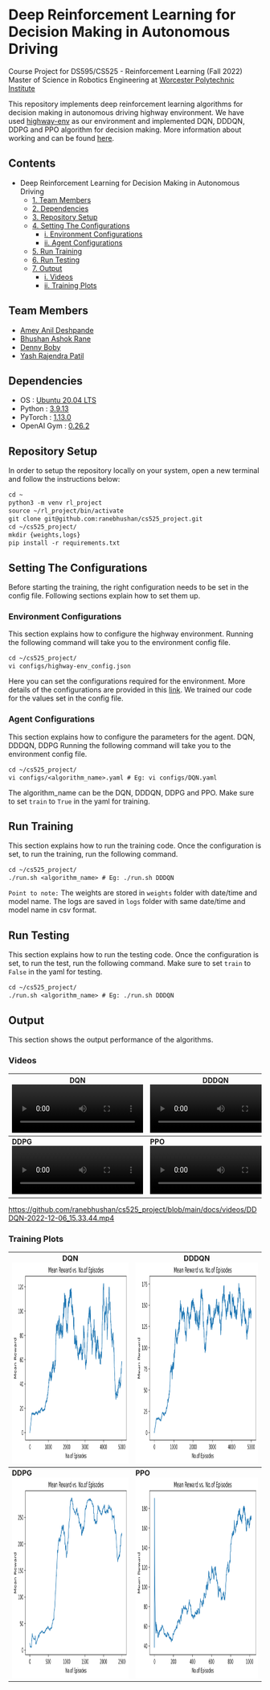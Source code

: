 # Deep Reinforcement Learning for Decision Making in Autonomous Driving
Course Project for DS595/CS525 - Reinforcement Learning (Fall 2022)
Master of Science in Robotics Engineering at [Worcester Polytechnic Institute](https://www.wpi.edu/)

This repository implements deep reinforcement learning algorithms for decision making in autonomous driving highway environment. We have used [highway-env](https://highway-env.readthedocs.io/en/latest/) as our environment and implemented DQN, DDDQN, DDPG and PPO algorithm for decision making. More information about working and can be found [here](https://github.com/ranebhushan/cs525_project/tree/main/docs/document).

## Contents
- Deep Reinforcement Learning for Decision Making in Autonomous Driving
  - [1. Team Members](#1-team-members)
  - [2. Dependencies](#2-dependencies)
  - [3. Repository Setup](#3-repository-setup)
  - [4. Setting The Configurations](#4-setting-the-configurations)
    - [i.  Environment Configurations](#i-environment-configurations)
    - [ii. Agent Configurations](#ii-agent-configurations)
  - [5. Run Training](#5-run-training)
  - [6. Run Testing](#6-run-testing)
  - [7. Output](#7-output)
    - [i.  Videos](#i-videos)
    - [ii. Training Plots](#ii-training-plots)

## Team Members
- [Amey Anil Deshpande](https://github.com/AmeyDeshpande97)
- [Bhushan Ashok Rane](https://github.com/ranebhushan)
- [Denny Boby](https://github.com/dennyboby)
- [Yash Rajendra Patil](https://github.com/patilyashr)

## Dependencies
- OS : [Ubuntu 20.04 LTS](https://releases.ubuntu.com/20.04/)
- Python : [3.9.13](https://www.python.org/downloads/release/python-3913/)
- PyTorch : [1.13.0](https://pytorch.org/)
- OpenAI Gym : [0.26.2](https://www.gymlibrary.dev/)

## Repository Setup
In order to setup the repository locally on your system, open a new terminal and follow the instructions below:

    cd ~
    python3 -m venv rl_project
    source ~/rl_project/bin/activate
    git clone git@github.com:ranebhushan/cs525_project.git
    cd ~/cs525_project/
    mkdir {weights,logs}
    pip install -r requirements.txt

## Setting The Configurations
Before starting the training, the right configuration needs to be set in the config file. Following sections explain how to set them up.

### Environment Configurations
This section explains how to configure the highway environment. Running the following command will take you to the environment config file.

    cd ~/cs525_project/
    vi configs/highway-env_config.json

Here you can set the configurations required for the environment. More details of the configurations are provided in this [link](https://highway-env.readthedocs.io/en/latest/quickstart.html#configuring-an-environment). We trained our code for the values set in the config file.

### Agent Configurations
This section explains how to configure the parameters for the agent. DQN, DDDQN, DDPG Running the following command will take you to the environment config file.

    cd ~/cs525_project/
    vi configs/<algorithm_name>.yaml # Eg: vi configs/DQN.yaml

The algorithm_name can be the DQN, DDDQN, DDPG and PPO. Make sure to set `train` to `True` in the yaml for training.

## Run Training
This section explains how to run the training code. Once the configuration is set, to run the training, run the following command.

    cd ~/cs525_project/
    ./run.sh <algorithm_name> # Eg: ./run.sh DDDQN

`Point to note:` The weights are stored in `weights` folder with date/time and model name. The logs are saved in `logs` folder with same date/time and model name in csv format.

## Run Testing
This section explains how to run the testing code. Once the configuration is set, to run the test, run the following command.
Make sure to set `train` to `False` in the yaml for testing.

    cd ~/cs525_project/
    ./run.sh <algorithm_name> # Eg: ./run.sh DDDQN

## Output
This section shows the output performance of the algorithms.

### Videos

| **DQN** <video width="261" height="96" controls><source src="docs/videos/DQN-2022-12-06_15.23.13.mp4" type="video/mp4"></video> | **DDDQN** <video width="261" height="96" controls><source src="docs/videos/DDDQN-2022-12-06_15.33.44.mp4" type="video/mp4"></video> |
|-----------------|------------------|
| **DDPG**  <video width="261" height="96" controls><source src="docs/videos/DDPG-2022-12-06_15.32.25.mp4" type="video/mp4"></video> | **PPO**  <video width="261" height="96" controls><source src="docs/videos/PPO-2022-12-06_16.09.37.mp4" type="video/mp4"></video>   |

https://github.com/ranebhushan/cs525_project/blob/main/docs/videos/DDDQN-2022-12-06_15.33.44.mp4

### Training Plots

| **DQN** <img src="docs/img/DQN_mean_reward.png" width="435" height="400"/> | **DDDQN** <img src="docs/img/DDDQN_mean_reward.png" width="435" height="400"/> |
|-----------------|------------------|
| **DDPG** <img src="docs/img/DDPG_mean_reward.png" width="435" height="400"/> | **PPO** <img src="docs/img/PPO_mean_reward.png" width="435" height="400"/>   |
